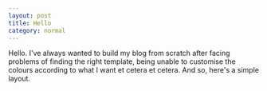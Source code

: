 ```yaml
---
layout: post 
title: Hello
category: normal
---
```


Hello. I've always wanted to build my blog from scratch after facing problems of finding the right template, being unable to customise the colours according to what I want et cetera et cetera. And so, here's a simple layout. 

